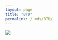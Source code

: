 ```yaml
---
layout: page
title: "BTD"
permalink: /_mds/BTD/
---
```


![](../../algns0/N84_5HSAA011273_aln_report.png?raw=true)